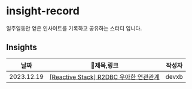 # insight-record
일주일동안 얻은 인사이트를 기록하고 공유하는 스터디 입니다.

## Insights

| 날짜 |제목,링크 | 작성자 |
|-----|--------|------|
|2023.12.19|[[Reactive Stack] R2DBC 우아한 연관관계](https://dlwnsdud205.tistory.com/361)|devxb|
